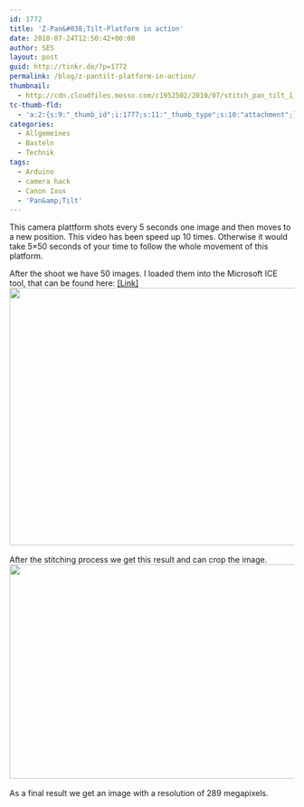 ```yaml
---
id: 1772
title: 'Z-Pan&#038;Tilt-Platform in action'
date: 2010-07-24T12:50:42+00:00
author: SES
layout: post
guid: http://tinkr.de/?p=1772
permalink: /blog/z-pantilt-platform-in-action/
thumbnail:
  - http://cdn.cloudfiles.mosso.com/c1952502/2010/07/stitch_pan_tilt_1_sml.png
tc-thumb-fld:
  - 'a:2:{s:9:"_thumb_id";i:1777;s:11:"_thumb_type";s:10:"attachment";}'
categories:
  - Allgemeines
  - Basteln
  - Technik
tags:
  - Arduino
  - camera hack
  - Canon Ixus
  - 'Pan&amp;Tilt'
---
```

This camera plattform shots every 5 seconds one image and then moves to a new position. This video has been speed up 10 times. Otherwise it would take 5&#215;50 seconds of your time to follow the whole movement of this platform.



After the shoot we have 50 images. I loaded them into the Microsoft ICE tool, that can be found here: [[Link]](http://research.microsoft.com/en-us/um/redmond/groups/ivm/ICE/)
<img loading="lazy" src="/assets/2010/07/stitch_pan_tilt_0_1.png" alt="" title="Microsoft ICE, structured panorama" width="606" height="455" class="alignnone size-full wp-image-1773" srcset="/assets/2010/07/stitch_pan_tilt_0_1.png 606w, /assets/2010/07/stitch_pan_tilt_0_1-300x225.png 300w" sizes="(max-width: 606px) 100vw, 606px" />

After the stitching process we get this result and can crop the image.
<img loading="lazy" src="/assets/2010/07/stitch_pan_tilt_1_1.png" alt="" title="Stitched panorama" width="606" height="379" class="alignnone size-full wp-image-1774" srcset="/assets/2010/07/stitch_pan_tilt_1_1.png 606w, /assets/2010/07/stitch_pan_tilt_1_1-300x187.png 300w" sizes="(max-width: 606px) 100vw, 606px" />

As a final result we get an image with a resolution of 289 megapixels.
